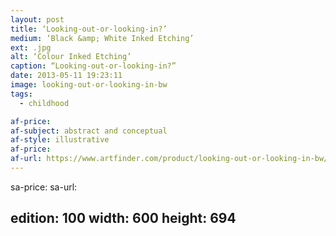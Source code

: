 ```yaml
---
layout: post
title: ‘Looking-out-or-looking-in?’
medium: ‘Black &amp; White Inked Etching’
ext: .jpg
alt: ‘Colour Inked Etching’
caption: “Looking-out-or-looking-in?”
date: 2013-05-11 19:23:11
image: looking-out-or-looking-in-bw
tags:
  - childhood

af-price:
af-subject: abstract and conceptual
af-style: illustrative
af-price:
af-url: https://www.artfinder.com/product/looking-out-or-looking-in-bw/
---
```



sa-price:
sa-url:

edition: 100
width: 600
height: 694
---

